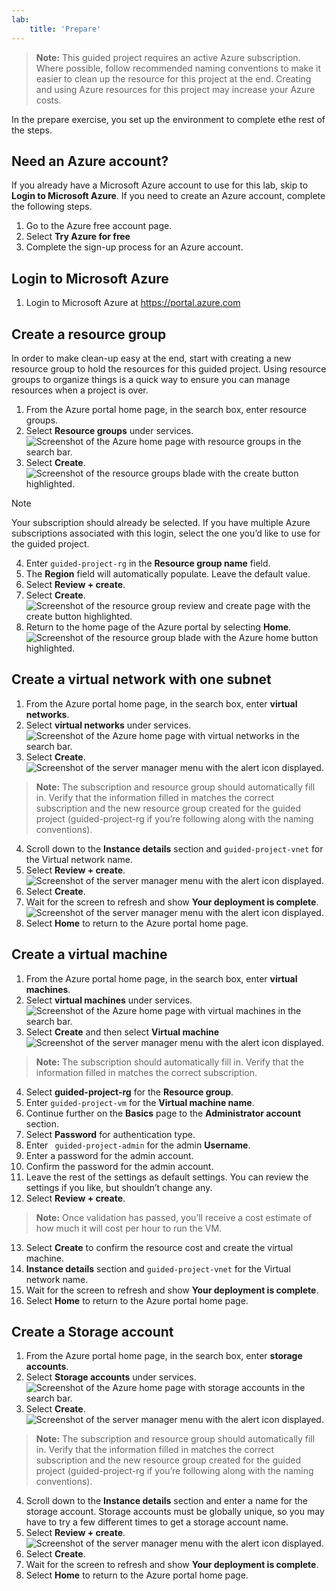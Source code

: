```yaml
---
lab:
    title: 'Prepare'
---
```

> **Note:** This guided project requires an active Azure subscription. Where possible, follow recommended naming conventions to make it easier to clean up the resource for this project at the end. Creating and using Azure resources for this project may increase your Azure costs.

In the prepare exercise, you set up the environment to complete ethe rest of the steps. 

## Need an Azure account?
If you already have a Microsoft Azure account to use for this lab, skip to **Login to Microsoft Azure**. If you need to create an Azure account, complete the following steps.
1.	Go to the Azure free account page.
2.	Select **Try Azure for free**
3.	Complete the sign-up process for an Azure account. 

## Login to Microsoft Azure
1.	Login to Microsoft Azure at https://portal.azure.com

## Create a resource group
In order to make clean-up easy at the end, start with creating a new resource group to hold the resources for this guided project. Using resource groups to organize things is a quick way to ensure you can manage resources when a project is over.
1.	From the Azure portal home page, in the search box, enter resource groups.
2.	Select **Resource groups** under services.
![Screenshot of the Azure home page with resource groups in the search bar.](./Media/resource-group-search.png)
3.	 Select **Create**.
![Screenshot of the resource groups blade with the create button highlighted.](./Media/create-resource-group.png)
>[!NOTE]
>Your subscription should already be selected. If you have multiple Azure subscriptions associated with this login, select the one you’d like to use for the guided project.
4.	Enter `guided-project-rg` in the **Resource group name** field.
5.	The **Region** field will automatically populate. Leave the default value.
6.	Select **Review + create**.
7.	Select **Create**.
![Screenshot of the resource group review and create page with the create button highlighted.](./Media/resource-group-create.png)
8.	Return to the home page of the Azure portal by selecting **Home**.
![Screenshot of the resource group blade with the Azure home button highlighted.](./Media/create-resource-group-home.png)

## Create a virtual network with one subnet
1.	From the Azure portal home page, in the search box, enter **virtual networks**.
2.	Select **virtual networks** under services.
![Screenshot of the Azure home page with virtual networks in the search bar.](./Media/virtual-network-search.png)
3.	Select **Create**.
![Screenshot of the server manager menu with the alert icon displayed.](./Media/virtual-network-create.png)
> **Note:** The subscription and resource group should automatically fill in. Verify that the information filled in matches the correct subscription and the new resource group created for the guided project (guided-project-rg if you’re following along with the naming conventions).
4.	Scroll down to the **Instance details** section and `guided-project-vnet` for the Virtual network name.
5.	Select **Review + create**.
![Screenshot of the server manager menu with the alert icon displayed.](./Media/virtual-network-review-create.png)
6.	Select **Create**.
7.	Wait for the screen to refresh and show **Your deployment is complete**.
![Screenshot of the server manager menu with the alert icon displayed.](./Media/virtual-network-deployment-complete.png)
8.	Select **Home** to return to the Azure portal home page.

## Create a virtual machine
1.	From the Azure portal home page, in the search box, enter **virtual machines**.
2.	Select **virtual machines** under services.
![Screenshot of the Azure home page with virtual machines in the search bar.](./Media/virtual-machines-search.png)
3.	Select **Create** and then select **Virtual machine**
![Screenshot of the server manager menu with the alert icon displayed.](./Media/create-virtual-machine.png)
> **Note:** The subscription should automatically fill in. Verify that the information filled in matches the correct subscription.
4.	Select **guided-project-rg** for the **Resource group**.
5.	Enter `guided-project-vm` for the **Virtual machine name**.
6.	Continue further on the **Basics** page to the **Administrator account** section.
7.	Select **Password** for authentication type.
8.	Enter ` guided-project-admin` for the admin **Username**.
9.	Enter a password for the admin account.
10.	Confirm the password for the admin account.
11.	Leave the rest of the settings as default settings. You can review the settings if you like, but shouldn’t change any.
12.	Select **Review + create**.
> **Note:** Once validation has passed, you’ll receive a cost estimate of how much it will cost per hour to run the VM.
13.	Select **Create** to confirm the resource cost and create the virtual machine.
14.	 **Instance details** section and `guided-project-vnet` for the Virtual network name.
15.	Wait for the screen to refresh and show **Your deployment is complete**.
16.	Select **Home** to return to the Azure portal home page.

## Create a Storage account
1.	From the Azure portal home page, in the search box, enter **storage accounts**.
2.	Select **Storage accounts** under services.
![Screenshot of the Azure home page with storage accounts in the search bar.](./Media/storage-account-search.png)
3.	Select **Create**.
![Screenshot of the server manager menu with the alert icon displayed.](./Media/virtual-network-create.png)
> **Note:** The subscription and resource group should automatically fill in. Verify that the information filled in matches the correct subscription and the new resource group created for the guided project (guided-project-rg if you’re following along with the naming conventions).
4.	Scroll down to the **Instance details** section and enter a name for the storage account. Storage accounts must be globally unique, so you may have to try a few different times to get a storage account name.
5.	Select **Review + create**.
![Screenshot of the server manager menu with the alert icon displayed.](./Media/guided-project-storage.png)
6.	Select **Create**.
7.	Wait for the screen to refresh and show **Your deployment is complete**.
8.	Select **Home** to return to the Azure portal home page.
